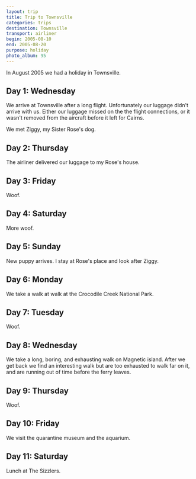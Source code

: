 ```yaml
---
layout: trip
title: Trip to Townsville
categories: trips
destination: Townsville
transport: airliner
begin: 2005-08-10
end: 2005-08-20
purpose: holiday
photo_album: 95
---
```


In August 2005 we had a holiday in Townsville.

## Day 1: Wednesday

We arrive at Townsville after a long flight. Unfortunately our luggage didn't
arrive with us. Either our luggage missed on the the flight connections, or it
wasn't removed from the aircraft before it left for Cairns. 

We met Ziggy, my Sister Rose's dog.

## Day 2: Thursday

The airliner delivered our luggage to my Rose's house.

## Day 3: Friday

Woof.

## Day 4: Saturday

More woof. 

## Day 5: Sunday

New puppy arrives. I stay at Rose's place and look after Ziggy.

## Day 6: Monday

We take a walk at walk at the Crocodile Creek National Park.

## Day 7: Tuesday

Woof.

## Day 8: Wednesday

We take a long, boring, and exhausting walk on Magnetic island. After we get
back we find an interesting walk but are too exhausted to walk far on it, and
are running out of time before the ferry leaves.

## Day 9: Thursday

Woof.

## Day 10: Friday

We visit the quarantine museum and the aquarium.

## Day 11: Saturday

Lunch at The Sizzlers.
